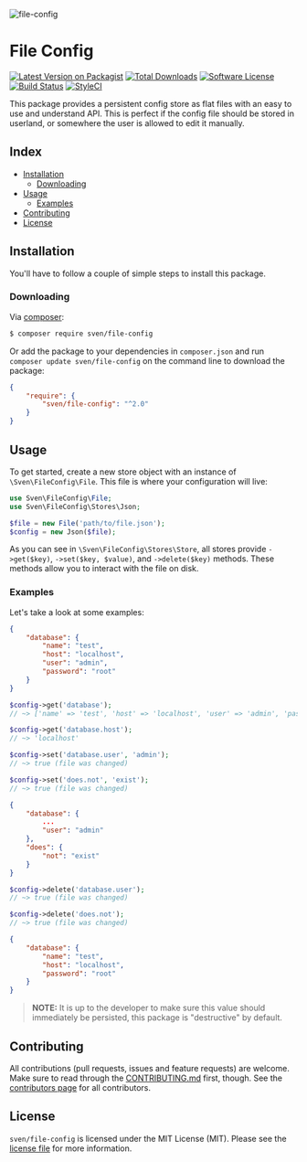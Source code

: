 ![file-config](https://user-images.githubusercontent.com/11269635/35174536-129cc67e-fd70-11e7-8b87-d2ba8cc24ec8.jpg)

# File Config

[![Latest Version on Packagist][ico-version]][link-packagist]
[![Total Downloads][ico-downloads]][link-downloads]
[![Software License][ico-license]](LICENSE.md)
[![Build Status][ico-circleci]][link-circleci]
[![StyleCI][ico-styleci]][link-styleci]

This package provides a persistent config store as flat files with an easy
to use and understand API. This is perfect if the config file should be 
stored in userland, or somewhere the user is allowed to edit it manually.

## Index
- [Installation](#installation)
  - [Downloading](#downloading)
- [Usage](#usage)
  - [Examples](#examples)
- [Contributing](#contributing)
- [License](#license)

## Installation
You'll have to follow a couple of simple steps to install this package.

### Downloading
Via [composer](http://getcomposer.org):

```bash
$ composer require sven/file-config
```

Or add the package to your dependencies in `composer.json` and run
`composer update sven/file-config` on the command line to download
the package:

```json
{
    "require": {
        "sven/file-config": "^2.0"
    }
}
```

## Usage
To get started, create a new store object with an instance of `\Sven\FileConfig\File`. 
This file is where your configuration will live:

```php
use Sven\FileConfig\File;
use Sven\FileConfig\Stores\Json;

$file = new File('path/to/file.json');
$config = new Json($file);
```

As you can see in `\Sven\FileConfig\Stores\Store`, all stores provide `->get($key)`,
`->set($key, $value)`, and `->delete($key)` methods. These methods allow you to interact
with the file on disk.

### Examples
Let's take a look at some examples:

```json
{
    "database": {
        "name": "test",
        "host": "localhost",
        "user": "admin",
        "password": "root"
    }
}
```

```php
$config->get('database'); 
// ~> ['name' => 'test', 'host' => 'localhost', 'user' => 'admin', 'password' => root']

$config->get('database.host'); 
// ~> 'localhost'
```

```php
$config->set('database.user', 'admin');
// ~> true (file was changed)

$config->set('does.not', 'exist');
// ~> true (file was changed)
```

```json
{
    "database": {
        ...
        "user": "admin"
    },
    "does": {
        "not": "exist"
    }
}
```

```php
$config->delete('database.user');
// ~> true (file was changed)

$config->delete('does.not');
// ~> true (file was changed)
```

```json
{
    "database": {
        "name": "test",
        "host": "localhost",
        "password": "root"
    }
}
```

> **NOTE:** It is up to the developer to make sure this value should immediately be
persisted, this package is "destructive" by default.

## Contributing
All contributions (pull requests, issues and feature requests) are
welcome. Make sure to read through the [CONTRIBUTING.md](CONTRIBUTING.md) first,
though. See the [contributors page](../../graphs/contributors) for all contributors.

## License
`sven/file-config` is licensed under the MIT License (MIT). Please see the
[license file](LICENSE.md) for more information.

[ico-version]: https://img.shields.io/packagist/v/sven/file-config.svg?style=flat-square
[ico-license]: https://img.shields.io/badge/license-MIT-green.svg?style=flat-square
[ico-downloads]: https://img.shields.io/packagist/dt/sven/file-config.svg?style=flat-square
[ico-circleci]: https://img.shields.io/circleci/project/github/svenluijten/file-config.svg?style=flat-square
[ico-styleci]: https://styleci.io/repos/117891803/shield

[link-packagist]: https://packagist.org/packages/sven/file-config
[link-downloads]: https://packagist.org/packages/sven/file-config
[link-circleci]: https://circleci.com/gh/svenluijten/file-config
[link-styleci]: https://styleci.io/repos/117891803
